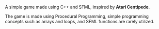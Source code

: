 A simple game made using C++ and SFML, inspired by **Atari Centipede.** 

The game is made using Procedural Programming, simple programming concepts such as arrays and loops, and SFML functions are rarely utilized. 


